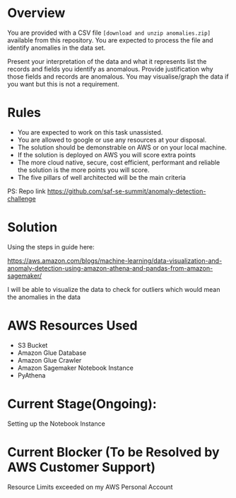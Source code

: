 # Overview
You are provided with a CSV file `[download and unzip anomalies.zip]` available from this repository. You are expected to process the file and identify anomalies in the data set. 

Present your interpretation of the data and what it represents list the records and fields you identify as anomalous. Provide justification why those fields and records are anomalous. You may visualise/graph the data if you want but this is not a requirement.

# Rules
* You are expected to work on this task unassisted.
* You are allowed to google or use any resources at your disposal.
* The solution should be demonstrable on AWS or on your local machine.
* If the solution is deployed on AWS you will score extra points
* The more cloud native, secure, cost efficient, performant and reliable the solution is the more points you will score.
* The five pillars of well architected will be the main criteria


PS: Repo link https://github.com/saf-se-summit/anomaly-detection-challenge 

# Solution

Using the steps in guide here:

https://aws.amazon.com/blogs/machine-learning/data-visualization-and-anomaly-detection-using-amazon-athena-and-pandas-from-amazon-sagemaker/

I will be able to visualize the data to check for outliers which would mean the anomalies in the data

# AWS Resources Used
* S3 Bucket
* Amazon Glue Database
* Amazon Glue Crawler
* Amazon Sagemaker Notebook Instance
* PyAthena

# Current Stage(Ongoing): 

Setting up the Notebook Instance

# Current Blocker (To be Resolved by AWS Customer Support)

Resource Limits exceeded on my AWS Personal Account






